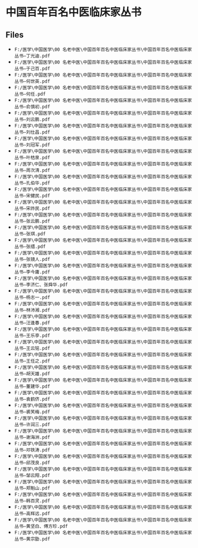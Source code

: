 # 中国百年百名中医临床家丛书

## Files

- `F:/医学\中国医学\00 名老中医\中国百年百名中医临床家丛书\中国百年百名中医临床家丛书—丁光迪.pdf`
- `F:/医学\中国医学\00 名老中医\中国百年百名中医临床家丛书\中国百年百名中医临床家丛书—于己百.pdf`
- `F:/医学\中国医学\00 名老中医\中国百年百名中医临床家丛书\中国百年百名中医临床家丛书—何世英.pdf`
- `F:/医学\中国医学\00 名老中医\中国百年百名中医临床家丛书\中国百年百名中医临床家丛书—何任.pdf`
- `F:/医学\中国医学\00 名老中医\中国百年百名中医临床家丛书\中国百年百名中医临床家丛书—俞慎初.pdf`
- `F:/医学\中国医学\00 名老中医\中国百年百名中医临床家丛书\中国百年百名中医临床家丛书—刘云鹏.pdf`
- `F:/医学\中国医学\00 名老中医\中国百年百名中医临床家丛书\中国百年百名中医临床家丛书—刘仕昌.pdf`
- `F:/医学\中国医学\00 名老中医\中国百年百名中医临床家丛书\中国百年百名中医临床家丛书—刘冠军.pdf`
- `F:/医学\中国医学\00 名老中医\中国百年百名中医临床家丛书\中国百年百名中医临床家丛书—叶桔泉.pdf`
- `F:/医学\中国医学\00 名老中医\中国百年百名中医临床家丛书\中国百年百名中医临床家丛书—周次清.pdf`
- `F:/医学\中国医学\00 名老中医\中国百年百名中医临床家丛书\中国百年百名中医临床家丛书—孔伯华.pdf`
- `F:/医学\中国医学\00 名老中医\中国百年百名中医临床家丛书\中国百年百名中医临床家丛书—宋健民.pdf`
- `F:/医学\中国医学\00 名老中医\中国百年百名中医临床家丛书\中国百年百名中医临床家丛书—宋祚民.pdf`
- `F:/医学\中国医学\00 名老中医\中国百年百名中医临床家丛书\中国百年百名中医临床家丛书—张云鹏.pdf`
- `F:/医学\中国医学\00 名老中医\中国百年百名中医临床家丛书\中国百年百名中医临床家丛书—张琪.pdf`
- `F:/医学\中国医学\00 名老中医\中国百年百名中医临床家丛书\中国百年百名中医临床家丛书—张缙.pdf`
- `F:/医学\中国医学\00 名老中医\中国百年百名中医临床家丛书\中国百年百名中医临床家丛书—张镜人.pdf`
- `F:/医学\中国医学\00 名老中医\中国百年百名中医临床家丛书\中国百年百名中医临床家丛书—李今庸.pdf`
- `F:/医学\中国医学\00 名老中医\中国百年百名中医临床家丛书\中国百年百名中医临床家丛书—李济仁、张舜华.pdf`
- `F:/医学\中国医学\00 名老中医\中国百年百名中医临床家丛书\中国百年百名中医临床家丛书—杨志一.pdf`
- `F:/医学\中国医学\00 名老中医\中国百年百名中医临床家丛书\中国百年百名中医临床家丛书—林沛湘.pdf`
- `F:/医学\中国医学\00 名老中医\中国百年百名中医临床家丛书\中国百年百名中医临床家丛书—汪逢春.pdf`
- `F:/医学\中国医学\00 名老中医\中国百年百名中医临床家丛书\中国百年百名中医临床家丛书—王乐亭.pdf`
- `F:/医学\中国医学\00 名老中医\中国百年百名中医临床家丛书\中国百年百名中医临床家丛书—王云铭.pdf`
- `F:/医学\中国医学\00 名老中医\中国百年百名中医临床家丛书\中国百年百名中医临床家丛书—王任之.pdf`
- `F:/医学\中国医学\00 名老中医\中国百年百名中医临床家丛书\中国百年百名中医临床家丛书—胡天雄.pdf`
- `F:/医学\中国医学\00 名老中医\中国百年百名中医临床家丛书\中国百年百名中医临床家丛书—董建华.pdf`
- `F:/医学\中国医学\00 名老中医\中国百年百名中医临床家丛书\中国百年百名中医临床家丛书—袁鹤侪.pdf`
- `F:/医学\中国医学\00 名老中医\中国百年百名中医临床家丛书\中国百年百名中医临床家丛书—裘笑梅.pdf`
- `F:/医学\中国医学\00 名老中医\中国百年百名中医临床家丛书\中国百年百名中医临床家丛书—许润三.pdf`
- `F:/医学\中国医学\00 名老中医\中国百年百名中医临床家丛书\中国百年百名中医临床家丛书—谢海洲.pdf`
- `F:/医学\中国医学\00 名老中医\中国百年百名中医临床家丛书\中国百年百名中医临床家丛书—邓铁涛.pdf`
- `F:/医学\中国医学\00 名老中医\中国百年百名中医临床家丛书\中国百年百名中医临床家丛书—邱茂良.pdf`
- `F:/医学\中国医学\00 名老中医\中国百年百名中医临床家丛书\中国百年百名中医临床家丛书—邹云翔.pdf`
- `F:/医学\中国医学\00 名老中医\中国百年百名中医临床家丛书\中国百年百名中医临床家丛书—郑魁山.pdf`
- `F:/医学\中国医学\00 名老中医\中国百年百名中医临床家丛书\中国百年百名中医临床家丛书—韩百灵.pdf`
- `F:/医学\中国医学\00 名老中医\中国百年百名中医临床家丛书\中国百年百名中医临床家丛书—高辉远.pdf`
- `F:/医学\中国医学\00 名老中医\中国百年百名中医临床家丛书\中国百年百名中医临床家丛书—黄坚白、傅方珍.pdf`
- `F:/医学\中国医学\00 名老中医\中国百年百名中医临床家丛书\中国百年百名中医临床家丛书—黄宗勖.pdf`
